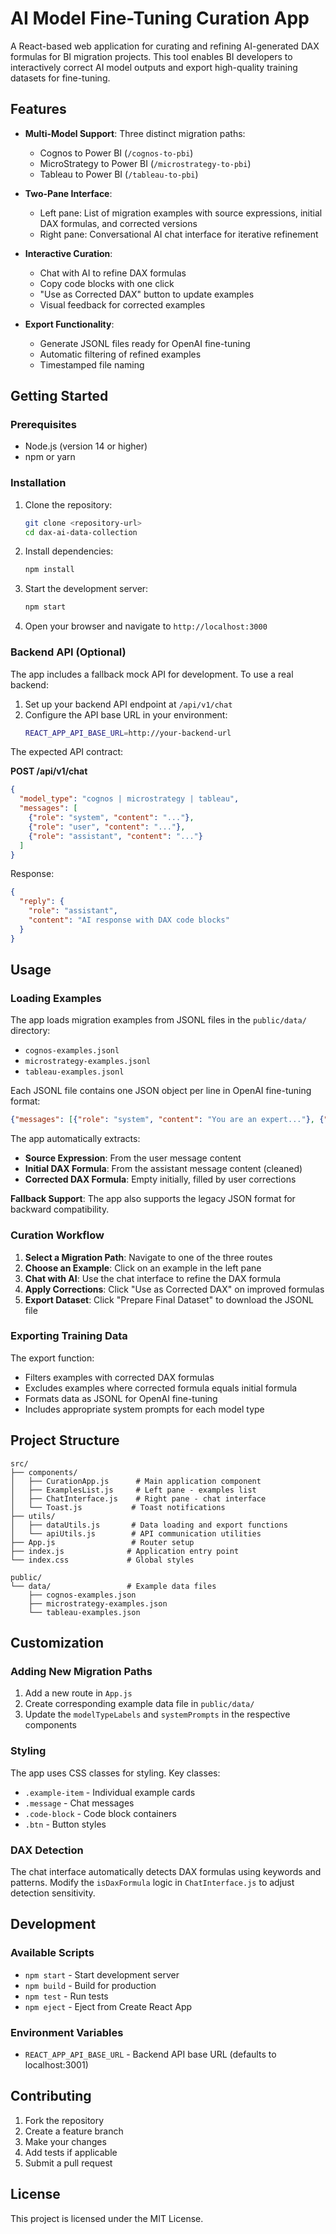 # AI Model Fine-Tuning Curation App

A React-based web application for curating and refining AI-generated DAX formulas for BI migration projects. This tool enables BI developers to interactively correct AI model outputs and export high-quality training datasets for fine-tuning.

## Features

- **Multi-Model Support**: Three distinct migration paths:
  - Cognos to Power BI (`/cognos-to-pbi`)
  - MicroStrategy to Power BI (`/microstrategy-to-pbi`) 
  - Tableau to Power BI (`/tableau-to-pbi`)

- **Two-Pane Interface**:
  - Left pane: List of migration examples with source expressions, initial DAX formulas, and corrected versions
  - Right pane: Conversational AI chat interface for iterative refinement

- **Interactive Curation**:
  - Chat with AI to refine DAX formulas
  - Copy code blocks with one click
  - "Use as Corrected DAX" button to update examples
  - Visual feedback for corrected examples

- **Export Functionality**:
  - Generate JSONL files ready for OpenAI fine-tuning
  - Automatic filtering of refined examples
  - Timestamped file naming

## Getting Started

### Prerequisites

- Node.js (version 14 or higher)
- npm or yarn

### Installation

1. Clone the repository:
   ```bash
   git clone <repository-url>
   cd dax-ai-data-collection
   ```

2. Install dependencies:
   ```bash
   npm install
   ```

3. Start the development server:
   ```bash
   npm start
   ```

4. Open your browser and navigate to `http://localhost:3000`

### Backend API (Optional)

The app includes a fallback mock API for development. To use a real backend:

1. Set up your backend API endpoint at `/api/v1/chat`
2. Configure the API base URL in your environment:
   ```bash
   REACT_APP_API_BASE_URL=http://your-backend-url
   ```

The expected API contract:

**POST /api/v1/chat**
```json
{
  "model_type": "cognos | microstrategy | tableau",
  "messages": [
    {"role": "system", "content": "..."},
    {"role": "user", "content": "..."},
    {"role": "assistant", "content": "..."}
  ]
}
```

Response:
```json
{
  "reply": {
    "role": "assistant", 
    "content": "AI response with DAX code blocks"
  }
}
```

## Usage

### Loading Examples

The app loads migration examples from JSONL files in the `public/data/` directory:
- `cognos-examples.jsonl`
- `microstrategy-examples.jsonl` 
- `tableau-examples.jsonl`

Each JSONL file contains one JSON object per line in OpenAI fine-tuning format:
```json
{"messages": [{"role": "system", "content": "You are an expert..."}, {"role": "user", "content": "Convert this expression: [expression]"}, {"role": "assistant", "content": "The equivalent DAX formula is:\n\n[DAX code]"}]}
```

The app automatically extracts:
- **Source Expression**: From the user message content
- **Initial DAX Formula**: From the assistant message content (cleaned)
- **Corrected DAX Formula**: Empty initially, filled by user corrections

**Fallback Support**: The app also supports the legacy JSON format for backward compatibility.

### Curation Workflow

1. **Select a Migration Path**: Navigate to one of the three routes
2. **Choose an Example**: Click on an example in the left pane
3. **Chat with AI**: Use the chat interface to refine the DAX formula
4. **Apply Corrections**: Click "Use as Corrected DAX" on improved formulas
5. **Export Dataset**: Click "Prepare Final Dataset" to download the JSONL file

### Exporting Training Data

The export function:
- Filters examples with corrected DAX formulas
- Excludes examples where corrected formula equals initial formula
- Formats data as JSONL for OpenAI fine-tuning
- Includes appropriate system prompts for each model type

## Project Structure

```
src/
├── components/
│   ├── CurationApp.js      # Main application component
│   ├── ExamplesList.js     # Left pane - examples list
│   ├── ChatInterface.js    # Right pane - chat interface
│   └── Toast.js           # Toast notifications
├── utils/
│   ├── dataUtils.js       # Data loading and export functions
│   └── apiUtils.js        # API communication utilities
├── App.js                 # Router setup
├── index.js              # Application entry point
└── index.css             # Global styles

public/
└── data/                 # Example data files
    ├── cognos-examples.json
    ├── microstrategy-examples.json
    └── tableau-examples.json
```

## Customization

### Adding New Migration Paths

1. Add a new route in `App.js`
2. Create corresponding example data file in `public/data/`
3. Update the `modelTypeLabels` and `systemPrompts` in the respective components

### Styling

The app uses CSS classes for styling. Key classes:
- `.example-item` - Individual example cards
- `.message` - Chat messages
- `.code-block` - Code block containers
- `.btn` - Button styles

### DAX Detection

The chat interface automatically detects DAX formulas using keywords and patterns. Modify the `isDaxFormula` logic in `ChatInterface.js` to adjust detection sensitivity.

## Development

### Available Scripts

- `npm start` - Start development server
- `npm build` - Build for production
- `npm test` - Run tests
- `npm eject` - Eject from Create React App

### Environment Variables

- `REACT_APP_API_BASE_URL` - Backend API base URL (defaults to localhost:3001)

## Contributing

1. Fork the repository
2. Create a feature branch
3. Make your changes
4. Add tests if applicable
5. Submit a pull request

## License

This project is licensed under the MIT License.
